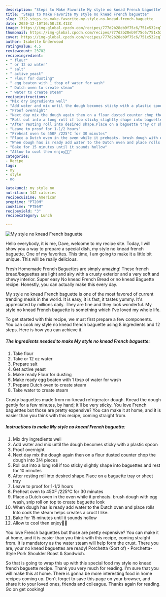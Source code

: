 ```yaml
---
description: "Steps to Make Favorite My style no knead French baguette"
title: "Steps to Make Favorite My style no knead French baguette"
slug: 1322-steps-to-make-favorite-my-style-no-knead-french-baguette
date: 2020-12-10T16:50:28.413Z
image: https://img-global.cpcdn.com/recipes/777d2b28eb9f75c6/751x532cq70/my-style-no-knead-french-baguette-recipe-main-photo.jpg
thumbnail: https://img-global.cpcdn.com/recipes/777d2b28eb9f75c6/751x532cq70/my-style-no-knead-french-baguette-recipe-main-photo.jpg
cover: https://img-global.cpcdn.com/recipes/777d2b28eb9f75c6/751x532cq70/my-style-no-knead-french-baguette-recipe-main-photo.jpg
author: Isabelle Underwood
ratingvalue: 4.5
reviewcount: 23782
recipeingredient:
- " flour"
- " or 12 oz water"
- " salt"
- " active yeast"
- " Flour for dusting"
- " egg beaten with 1 tbsp of water for wash"
- " Dutch oven to create steam"
- " water to create steam"
recipeinstructions:
- "Mix dry ingredients well"
- "Add water and mix until the dough becomes sticky with a plastic spoon"
- "Proof overnight"
- "Next day mix the dough again then on a flour dusted counter chop the dough into 3/4 pieces"
- "Roll out into a long roll if too sticky slightly shape into baguettes and rest for 10 minutes"
- "After resting roll into desired shape.Place on a baguette tray or sheet tray"
- "Leave to proof for 1-1/2 hours"
- "Preheat oven to 450F /225°C for 30 minutes"
- "Place a Dutch oven in the oven while it preheats. brush dough with egg wash, snip roll on top to create baguette look"
- "When dough has is ready add water to the Dutch oven and place rolls Into cook the steam helps creates a crust I like."
- "Bake for 15 minutes until it sounds hollow"
- "Allow to cool then enjoy🥖😉"
categories:
- Recipe
tags:
- my
- style
- no

katakunci: my style no 
nutrition: 142 calories
recipecuisine: American
preptime: "PT20M"
cooktime: "PT56M"
recipeyield: "3"
recipecategory: Lunch

---
```



![My style no knead French baguette](https://img-global.cpcdn.com/recipes/777d2b28eb9f75c6/751x532cq70/my-style-no-knead-french-baguette-recipe-main-photo.jpg)

Hello everybody, it is me, Dave, welcome to my recipe site. Today, I will show you a way to prepare a special dish, my style no knead french baguette. One of my favorites. This time, I am going to make it a little bit unique. This will be really delicious.

Fresh Homemade French Baguettes are simply amazing! These french bread/baguettes are light and airy with a crusty exterior and a very soft and chewy interior. Super easy No knead French Bread or no knead Baguette recipe. Honestly, you can actually make this every day.

My style no knead French baguette is one of the most favored of current trending meals in the world. It is easy, it is fast, it tastes yummy. It's appreciated by millions daily. They are fine and they look wonderful. My style no knead French baguette is something which I've loved my whole life.


To get started with this recipe, we must first prepare a few components. You can cook my style no knead french baguette using 8 ingredients and 12 steps. Here is how you can achieve it.

<!--inarticleads1-->

##### The ingredients needed to make My style no knead French baguette:

1. Take  flour
1. Take  or 12 oz water
1. Prepare  salt
1. Get  active yeast
1. Make ready  Flour for dusting
1. Make ready  egg beaten with 1 tbsp of water for wash
1. Prepare  Dutch oven to create steam
1. Take  water to create steam


Crusty baguettes made from no-knead refrigerator dough. Knead the dough gently for a few minutes, by hand; it&#39;ll be very sticky. You love French baguettes but those are pretty expensive? You can make it at home, and it is easier than you think with this recipe, coming straight from. 

<!--inarticleads2-->

##### Instructions to make My style no knead French baguette:

1. Mix dry ingredients well
1. Add water and mix until the dough becomes sticky with a plastic spoon
1. Proof overnight
1. Next day mix the dough again then on a flour dusted counter chop the dough into 3/4 pieces
1. Roll out into a long roll if too sticky slightly shape into baguettes and rest for 10 minutes
1. After resting roll into desired shape.Place on a baguette tray or sheet tray
1. Leave to proof for 1-1/2 hours
1. Preheat oven to 450F /225°C for 30 minutes
1. Place a Dutch oven in the oven while it preheats. brush dough with egg wash, snip roll on top to create baguette look
1. When dough has is ready add water to the Dutch oven and place rolls Into cook the steam helps creates a crust I like.
1. Bake for 15 minutes until it sounds hollow
1. Allow to cool then enjoy🥖😉


You love French baguettes but those are pretty expensive? You can make it at home, and it is easier than you think with this recipe, coming straight from. It is mandatory as the water steam will help form the crust. There you are, your no knead baguettes are ready! Porchetta (Sort of) - Porchetta-Style Pork Shoulder Roast &amp; Sandwich. 

So that is going to wrap this up with this special food my style no knead french baguette recipe. Thank you very much for reading. I'm sure that you will make this at home. There is gonna be more interesting food in home recipes coming up. Don't forget to save this page on your browser, and share it to your loved ones, friends and colleague. Thanks again for reading. Go on get cooking!
